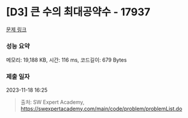 # [D3] 큰 수의 최대공약수 - 17937 

[문제 링크](https://swexpertacademy.com/main/code/problem/problemDetail.do?contestProbId=AYmRI_8ajv8DFARi) 

### 성능 요약

메모리: 19,188 KB, 시간: 116 ms, 코드길이: 679 Bytes

### 제출 일자

2023-11-18 16:25



> 출처: SW Expert Academy, https://swexpertacademy.com/main/code/problem/problemList.do